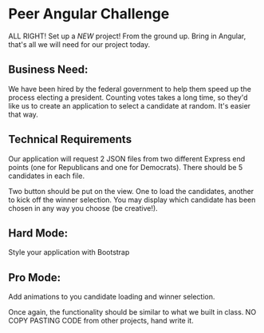 # Peer Angular Challenge

ALL RIGHT! Set up a *NEW* project! From the ground up.
Bring in Angular, that's all we will need for our project today.

## Business Need:
We have been hired by the federal government to help them speed up the process electing a president. 
Counting votes takes a long time, so they'd like us to create an application to select a candidate at random. It's easier that way.


## Technical Requirements
Our application will request 2 JSON files from two different Express end points (one for Republicans and one for Democrats).
 There should be 5 candidates in each file.

Two button should be put on the view. One to load the candidates, another to kick off the winner selection. 
You may display which candidate has been chosen in any way you choose (be creative!).

## Hard Mode:
Style your application with Bootstrap

## Pro Mode:
Add animations to you candidate loading and winner selection.

Once again, the functionality should be similar to what we built in class. NO COPY PASTING CODE from other projects, hand write it.
